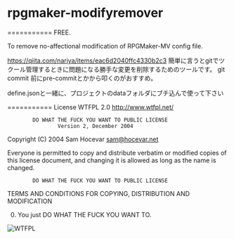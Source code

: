 # rpgmaker-modifyremover
===========
 FREE. 


To remove no-affectional modification of RPGMaker-MV config file.

https://qiita.com/nariya/items/eac6d2040ffc4330b2c3
簡単に言うとgitでツクール管理するときに問題になる勝手な変更を削除するためのツールです。
git commit 前にpre-commitとかから叩くのがおすすめ。


define.jsonと一緒に、プロジェクトのdataフォルダにブチ込んで使って下さい

===========
License
    WTFPL 2.0 http://www.wtfpl.net/

            DO WHAT THE FUCK YOU WANT TO PUBLIC LICENSE
                    Version 2, December 2004

 Copyright (C) 2004 Sam Hocevar <sam@hocevar.net>

 Everyone is permitted to copy and distribute verbatim or modified
 copies of this license document, and changing it is allowed as long
 as the name is changed.

            DO WHAT THE FUCK YOU WANT TO PUBLIC LICENSE
   TERMS AND CONDITIONS FOR COPYING, DISTRIBUTION AND MODIFICATION

  0. You just DO WHAT THE FUCK YOU WANT TO.


![WTFPL](http://www.wtfpl.net/wp-content/uploads/2012/12/wtfpl-badge-4.png "WTFPL")

